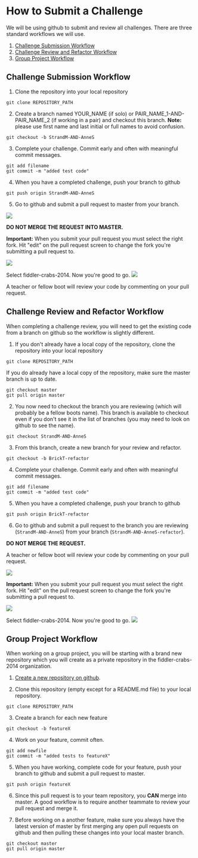 # How to Submit a Challenge

We will be using github to submit and review all challenges. There are three standard workflows we will use.

1. [Challenge Submission Workflow](#challenge-submission-workflow)
1. [Challenge Review and Refactor Workflow](#challenge-review-and-refactor-workflow)
1. [Group Project Workflow](#group-project-workflow)

## Challenge Submission Workflow

1. Clone the repository into your local repository

  ```shell
  git clone REPOSITORY_PATH
  ```

2. Create a branch named YOUR_NAME (if solo) or PAIR_NAME_1-AND-PAIR_NAME_2 (if working in a pair) and checkout this branch. **Note:** please use first name and last initial or full names to avoid confusion.

  ```shell
  git checkout -b StrandM-AND-AnneS
  ```

3. Complete your challenge. Commit early and often with meaningful commit messages.

  ```shell
  git add filename
  git commit -m "added test code"
  ```

4. When you have a completed challenge, push your branch to github

  ```shell
  git push origin StrandM-AND-AnneS
  ```

5.  Go to github and submit a pull request to master from your branch.

![](img/pr.png)

 **DO NOT MERGE THE REQUEST INTO MASTER.**  
 
**Important:** When you submit your pull request you must select the right fork. Hit "edit" on the pull request screen to change the fork you're submitting a pull request to.

![](img/edit.png)

Select fiddler-crabs-2014. Now you're good to go.
![](img/select.png)


  A teacher or fellow boot will review your code by commenting on your pull request.


## Challenge Review and Refactor Workflow

When completing a challenge review, you will need to get the existing code from a branch on github so the workflow is slightly different.


1.  If you don't already have a local copy of the repository, clone the repository into your local repository

  ```shell
  git clone REPOSITORY_PATH
  ```

  If you do already have a local copy of the repository, make sure the master branch is up to date.

  ```shell
  git checkout master
  git pull origin master
  ```

2. You now need to checkout the branch you are reviewing (which will probably be a fellow boots name). This branch is available to checkout even if you don't see it in the list of branches (you may need to look on github to see the name).

  ```shell
  git checkout StrandM-AND-AnneS
  ```

3. From this branch, create a new branch for your review and refactor.

  ```shell
  git checkout -b BrickT-refactor
  ```

4. Complete your challenge. Commit early and often with meaningful commit messages.

  ```shell
  git add filename
  git commit -m "added test code"
  ```

5. When you have a completed challenge, push your branch to github

  ```shell
  git push origin BrickT-refactor
  ```

6. Go to github and submit a pull request to the branch you are reviewing (`StrandM-AND-AnneS`) from your branch (`StrandM-AND-AnneS-refactor`).

 **DO NOT MERGE THE REQUEST.**

A teacher or fellow boot will review your code by commenting on your pull request.

![](img/pr.png)

**Important:** When you submit your pull request you must select the right fork. Hit "edit" on the pull request screen to change the fork you're submitting a pull request to.

![](img/edit.png)

Select fiddler-crabs-2014. Now you're good to go.
![](img/select.png)


## Group Project Workflow

When working on a group project, you will be starting with a brand new repository which you will create as a private repository in the fiddler-crabs-2014 organization.

1. [Create a new repository on github](https://help.github.com/articles/create-a-repo).

2. Clone this repository (empty except for a README.md file) to your local repository.

  ```shell
  git clone REPOSITORY_PATH
  ```

3. Create a branch for each new feature

  ```shell
  git checkout -b featureX
  ```

4. Work on your feature, commit often.

  ```shell
  git add newfile
  git commit -m "added tests to featureX"
  ```

5. When you have working, complete code for your feature, push your branch to github and submit a pull request to master.

  ```shell
  git push origin featureX
  ```

6. Since this pull request is to your team repository, you **CAN** merge into master. A good workflow is to require another teammate to review your pull request and merge it.

7. Before working on a another feature, make sure you always have the latest version of master by first merging any open pull requests on github and then pulling these changes into your local master branch.

  ```shell
  git checkout master
  git pull origin master
  ```

